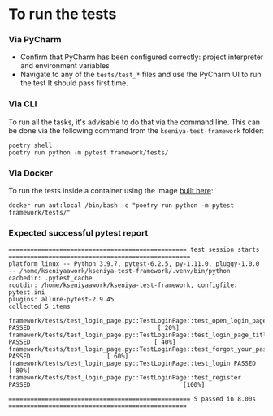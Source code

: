# To run the tests

### Via PyCharm
- Confirm that PyCharm has been configured correctly: project interpreter and environment variables
- Navigate to any of the `tests/test_*` files and use the PyCharm UI to run the test
It should pass first time.

### Via CLI

To run all the tasks, it's advisable to do that via the command line. This can be done via the following command
from the `kseniya-test-framework` folder:

```shell
poetry shell
poetry run python -m pytest framework/tests/
```

### Via Docker

To run the tests inside a container using the image [built here](../README.md#docker):

```shell
docker run aut:local /bin/bash -c "poetry run python -m pytest framework/tests/"
```
### Expected successful pytest report
```
================================================= test session starts ==================================================
platform linux -- Python 3.9.7, pytest-6.2.5, py-1.11.0, pluggy-1.0.0 -- /home/kseniyaawork/kseniya-test-framework/.venv/bin/python
cachedir: .pytest_cache
rootdir: /home/kseniyaawork/kseniya-test-framework, configfile: pytest.ini
plugins: allure-pytest-2.9.45
collected 5 items

framework/tests/test_login_page.py::TestLoginPage::test_open_login_page PASSED                                   [ 20%]
framework/tests/test_login_page.py::TestLoginPage::test_login_page_title PASSED                                  [ 40%]
framework/tests/test_login_page.py::TestLoginPage::test_forgot_your_pass_link_visible PASSED                     [ 60%]
framework/tests/test_login_page.py::TestLoginPage::test_login PASSED                                             [ 80%]
framework/tests/test_login_page.py::TestLoginPage::test_register PASSED                                          [100%]

================================================== 5 passed in 8.00s =================================================
```
